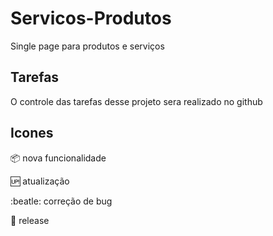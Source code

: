 # Servicos-Produtos

 Single page para produtos e serviços 

## Tarefas

O controle das tarefas desse projeto sera realizado no github
## Icones

:package: nova funcionalidade

:up: atualização

:beatle: correção de bug

:checkered_flag: release
